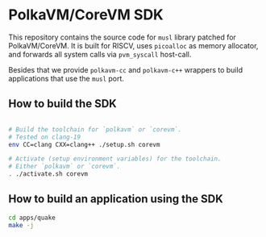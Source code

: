 # PolkaVM/CoreVM SDK

This repository contains the source code for `musl` library patched for PolkaVM/CoreVM.
It is built for RISCV,
uses `picoalloc` as memory allocator, and
forwards all system calls via `pvm_syscall` host-call.

Besides that we provide `polkavm-cc` and `polkavm-c++` wrappers
to build applications that use the `musl` port.


## How to build the SDK

```bash

# Build the toolchain for `polkavm` or `corevm`.
# Tested on clang-19
env CC=clang CXX=clang++ ./setup.sh corevm

# Activate (setup environment variables) for the toolchain.
# Either `polkavm` or `corevm`.
. ./activate.sh corevm
```


## How to build an application using the SDK

```bash
cd apps/quake
make -j
```
